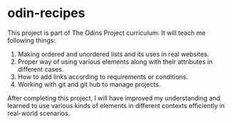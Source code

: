 # odin-recipes
This project is part of The Odins Project curriculum.
It will teach me following things:
1. Making ordered and unordered lists and its uses in real websites.
2. Proper way of using various elements along with their attributes in different cases.
3. How to add links according to requirements or conditions. 
4. Working with git and git hub to manage projects.

After completing this project, I will have improved my understanding and learned to use various kinds of elements in different contexts efficiently in real-world scenarios.